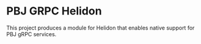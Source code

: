 # PBJ GRPC Helidon

This project produces a module for Helidon that enables native support for PBJ
gRPC services.
